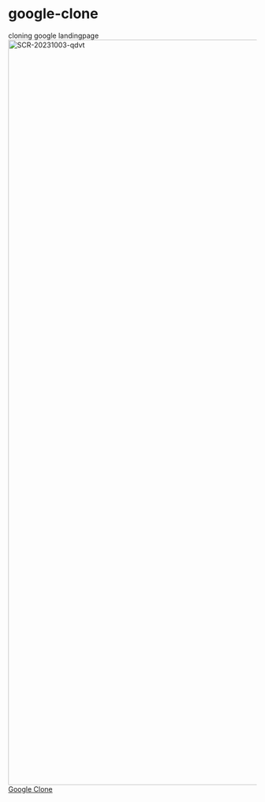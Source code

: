 # google-clone
cloning google landingpage
<img width="1512" alt="SCR-20231003-qdvt" src="https://github.com/kisyam/google-clone/assets/104766571/666b4dc2-dfb9-44cf-949f-cbdc954b0394">
[Google Clone](https://kisyam.github.io/google-clone)

